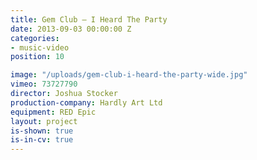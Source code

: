 ```yaml
---
title: Gem Club — I Heard The Party
date: 2013-09-03 00:00:00 Z
categories:
- music-video
position: 10

image: "/uploads/gem-club-i-heard-the-party-wide.jpg"
vimeo: 73727790
director: Joshua Stocker
production-company: Hardly Art Ltd
equipment: RED Epic
layout: project
is-shown: true
is-in-cv: true
---
```


